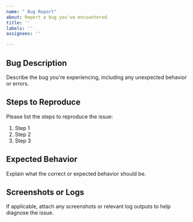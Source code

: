 ```yaml
---
name: " Bug Report"
about: Report a bug you've encountered.
title: ''
labels: ''
assignees: ''

---
```


## Bug Description
Describe the bug you're experiencing, including any unexpected behavior or errors.

## Steps to Reproduce
Please list the steps to reproduce the issue:
1. Step 1
2. Step 2
3. Step 3

## Expected Behavior
Explain what the correct or expected behavior should be.

## Screenshots or Logs
If applicable, attach any screenshots or relevant log outputs to help diagnose the issue.

